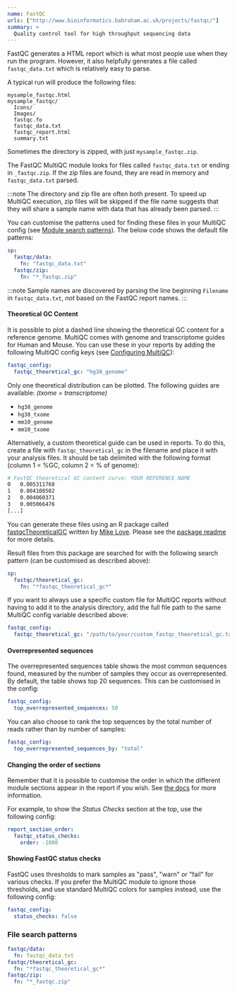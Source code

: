 ```yaml
---
name: FastQC
urls: ["http://www.bioinformatics.babraham.ac.uk/projects/fastqc/"]
summary: >
  Quality control tool for high throughput sequencing data
---
```


FastQC generates a HTML report which is what most people use when
they run the program. However, it also helpfully generates a file
called `fastqc_data.txt` which is relatively easy to parse.

A typical run will produce the following files:

```
mysample_fastqc.html
mysample_fastqc/
  Icons/
  Images/
  fastqc.fo
  fastqc_data.txt
  fastqc_report.html
  summary.txt
```

Sometimes the directory is zipped, with just `mysample_fastqc.zip`.

The FastQC MultiQC module looks for files called `fastqc_data.txt`
or ending in `_fastqc.zip`. If the zip files are found, they are
read in memory and `fastqc_data.txt` parsed.

:::note
The directory and zip file are often both present. To speed
up MultiQC execution, zip files will be skipped if the file name suggests
that they will share a sample name with data that has already been parsed.
:::

You can customise the patterns used for finding these files in your
MultiQC config (see [Module search patterns](#module-search-patterns)).
The below code shows the default file patterns:

```yaml
sp:
  fastqc/data:
    fn: "fastqc_data.txt"
  fastqc/zip:
    fn: "*_fastqc.zip"
```

:::note
Sample names are discovered by parsing the line beginning
`Filename` in `fastqc_data.txt`, _not_ based on the FastQC report names.
:::

#### Theoretical GC Content

It is possible to plot a dashed line showing the theoretical GC content for a
reference genome. MultiQC comes with genome and transcriptome guides for Human
and Mouse. You can use these in your reports by adding the following MultiQC
config keys (see [Configuring MultiQC](http://multiqc.info/docs/#configuring-multiqc)):

```yaml
fastqc_config:
  fastqc_theoretical_gc: "hg38_genome"
```

Only one theoretical distribution can be plotted.
The following guides are available: _(txome = transcriptome)_

- `hg38_genome`
- `hg38_txome`
- `mm10_genome`
- `mm10_txome`

Alternatively, a custom theoretical guide can be used in reports. To do this,
create a file with `fastqc_theoretical_gc` in the filename and place it with your
analysis files. It should be tab delimited with the following format (column 1 = %GC,
column 2 = % of genome):

```bash
# FastQC theoretical GC content curve: YOUR REFERENCE NAME
0	0.005311768
1	0.004108502
2	0.004060371
3	0.005066476
[...]
```

You can generate these files using an R package called
[fastqcTheoreticalGC](https://github.com/mikelove/fastqcTheoreticalGC)
written by [Mike Love](https://github.com/mikelove).
Please see the [package readme](https://github.com/mikelove/fastqcTheoreticalGC)
for more details.

Result files from this package are searched for with the following search pattern
(can be customised as described above):

```yaml
sp:
  fastqc/theoretical_gc:
    fn: "*fastqc_theoretical_gc*"
```

If you want to always use a specific custom file for MultiQC reports without having to
add it to the analysis directory, add the full file path to the same MultiQC config
variable described above:

```yaml
fastqc_config:
  fastqc_theoretical_gc: "/path/to/your/custom_fastqc_theoretical_gc.txt"
```

#### Overrepresented sequences

The overrepresented sequences table shows the most common sequences found,
measured by the number of samples they occur as overrepresented. By default, the
table shows top 20 sequences. This can be customised in the config:

```yaml
fastqc_config:
  top_overrepresented_sequences: 50
```

You can also choose to rank the top sequences by the total number of reads
rather than by number of samples:

```yaml
fastqc_config:
  top_overrepresented_sequences_by: "total"
```

#### Changing the order of sections

Remember that it is possible to customise the order in which the different module sections appear
in the report if you wish.
See [the docs](https://multiqc.info/docs/#order-of-module-and-module-subsection-output) for more information.

For example, to show the _Status Checks_ section at the top, use the following config:

```yaml
report_section_order:
  fastqc_status_checks:
    order: -1000
```

#### Showing FastQC status checks

FastQC uses thresholds to mark samples as "pass", "warn" or "fail" for various checks.
If you prefer the MultiQC module to ignore those thresholds, and use standard MultiQC
colors for samples instead, use the following config:

```yaml
fastqc_config:
  status_checks: false
```

### File search patterns

```yaml
fastqc/data:
  fn: fastqc_data.txt
fastqc/theoretical_gc:
  fn: "*fastqc_theoretical_gc*"
fastqc/zip:
  fn: "*_fastqc.zip"
```
